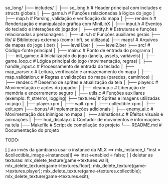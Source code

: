 so_long/
├── includes/
│ ├── so_long.h # Header principal com includes e structs globais
│ ├── game.h # Funções relacionadas à lógica do jogo
│ ├── map.h # Parsing, validação e verificação do mapa
│ ├── render.h # Renderização e manipulação gráfica com MiniLibX
│ ├── input.h # Eventos do teclado e interações do jogador
│ ├── entity.h # Estruturas e funções relacionadas a personagens
│ ├── utils.h # Funções auxiliares gerais
├── lib/ # Bibliotecas externas (como libft, se utilizada)
├── maps/ # Arquivos de mapas do jogo (.ber)
│ ├── level1.ber
│ ├── level2.ber
├── src/ # Código-fonte principal
│ ├── main.c # Ponto de entrada do programa
│ ├── init_game.c # Inicialização do jogo (janela, assets, variáveis)
│ ├── game_loop.c # Lógica principal do jogo (movimentação, regras)
│ ├── handle_input.c # Processamento de entrada do teclado
│ ├── map_parser.c # Leitura, verificação e armazenamento do mapa
│ ├── map_validation.c # Regras e validações do mapa (paredes, caminhos)
│ ├── render.c # Desenho de sprites e atualização da tela
│ ├── player.c # Movimentação e ações do jogador
│ ├── cleanup.c # Liberação de memória e encerramento seguro
│ ├── utils.c # Funções auxiliares (exemplo: ft_strerror, logging)
├── textures/ # Sprites e imagens utilizadas no jogo
│ ├── player.xpm
│ ├── wall.xpm
│ ├── collectible.xpm
│ ├── exit.xpm
├── bonus/ # Implementações adicionais
│ ├── enemy_ai.c # Movimentação dos inimigos no mapa
│ ├── animations.c # Efeitos visuais e animações
│ ├── hud_display.c # Contador de movimentos e informações na tela
├── Makefile # Script de compilação do projeto
└── README.md # Documentação do projeto


TODO:

[ ] ao invés da gambiarra usar o instance da MLX ==> mlx_instance_t *inst = &collectible_image->instances[i] ==> inst->enabled = false;
[ ] deletar as texturas:
    mlx_delete_texture(game->textures.wall);
    mlx_delete_texture(game->textures.floor);
    mlx_delete_texture(game->textures.player);
    mlx_delete_texture(game->textures.collectible);
    mlx_delete_texture(game->textures.exit);

